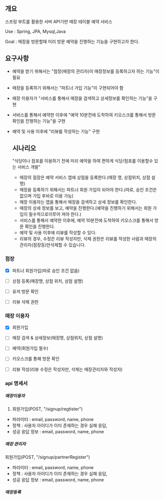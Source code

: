 ## 개요
스프링 부트를 활용한 서버 API기반 매장 테이블 예약 서비스
  

Use : Spring, JPA, Mysql,Java

Goal : 매장을 방문할때 미리 방문 예약을 진행하는 기능을 구현하고자 한다.

## 요구사항 
- 예약을 받기 위해서는 "점장(매장의 관리자)이 매장정보를 등록하고자 하는 기능"이 필요
- 매장을 등록하기 위해서는 "파트너 가입 기능"이 구현되어야 함
- 매장 이용자가 "서비스를 통해서 매장을 검색하고 상세정보를 확인하는 기능"을 구현
- 서비스를 통해서 예약한 이후에 "예약 10분전에 도착하여 키오스크를 통해서 방문 확인을 진행하는 기능"을 구현
- 예약 및 사용 이후에 "리뷰를 작성하는 기능" 구현


  ## 시나리오
  "식당이나 점포를 이용하기 전에 미리 예약을 하여 편하게 식당/점포를 이용할수 있는 서비스 개발"
  
  - 매장의 점장은 예약 서비스 앱에 상점을 등록한다.(매장 명, 상점위치, 상점 설명)
  - 매장을 등록하기 위해서는 파트너 회원 가입이 되어야 한다.(따로, 승인 조건은 없으며 가입 후바로 이용 가능)
  - 매장 이용자는 앱을 통해서 매장을 검색하고 상세 정보를 확인한다.
  - 매장의 상세 정보를 보고, 예약을 진행한다.(예약을 진행하기 위해서는 회원 가입이 필수적으로이루어 져야 한다.)
  - 서비스를 통해서 예약한 이후에, 예약 10분전에 도착하여 키오스크를 통해서 방문 확인을 진행한다.
  - 예약 및 사용 이후에 리뷰를 작성할 수 있다.
  - 리뷰의 경우, 수정은 리뷰 작성자만, 삭제 권한은 리뷰를 작성한 사람과 매장의 관리자(점장등)만삭제할 수 있습니다.
       


### 점장
- [x] 파트너 회원가입(따로 승인 조건 없음)
- [ ] 상점 등록(매장명, 상점 위치, 상점 설명)
- [ ] 유저 방문 확인
- [ ] 리뷰 삭제 권한 
 

### 매장 이용자
- [x] 회원가입
- [ ] 매장 검색 & 상세정보(매장명, 상점위치, 상점 설명)
- [ ] 예약(회원가입 필수)
- [ ] 키오스크를 통해 방문 확인
- [ ] 리뷰 작성(리뷰 수정은 작성자만, 삭제는 매장관리자와  작성자)


### api 명세서

##### 매장이용자
1. 회원가입(POST, "/signup/regtister")
  - 파라미터 : email, password, name, phone
  - 정책 : 사용자 아이디가 이미 존재하는 경우 실패 응답,
  - 성공 응답 정보 : email, password, name, phone

##### 매장 관리자
회원가입(POST, "/signup/partnerRegister")
  - 파라미터 : email, password, name, phone
  - 정책 : 사용자 아이디가 이미 존재하는 경우 실패 응답,
  - 성공 응답 정보 : email, password, name, phone

##### 매장등록



 
